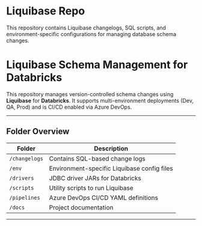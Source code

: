# Liquibase Repo

This repository contains Liquibase changelogs, SQL scripts, and environment-specific configurations for managing database schema changes.

# Liquibase Schema Management for Databricks

This repository manages version-controlled schema changes using **Liquibase** for **Databricks**. It supports multi-environment deployments (Dev, QA, Prod) and is CI/CD enabled via Azure DevOps.

---

## Folder Overview

| Folder | Description |
|--------|-------------|
| `/changelogs` | Contains SQL-based change logs |
| `/env` | Environment-specific Liquibase config files |
| `/drivers` | JDBC driver JARs for Databricks |
| `/scripts` | Utility scripts to run Liquibase |
| `/pipelines` | Azure DevOps CI/CD YAML definitions |
| `/docs` | Project documentation |

---